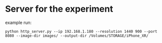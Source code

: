 # Server for the experiment 

example run:

`python http_server.py --ip 192.168.1.180 --resolution 1440 900 --port 8080 --image-dir images/ --output-dir /Volumes/STORAGE/iPhone_XR/`

